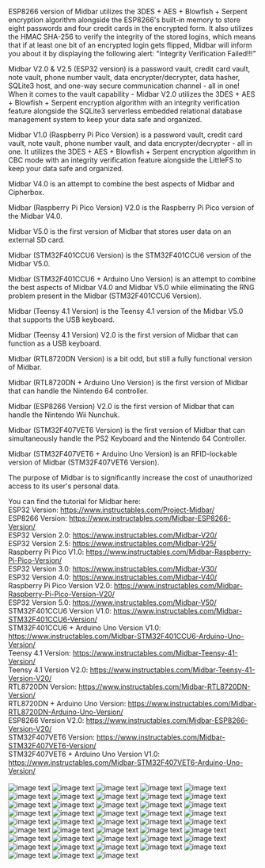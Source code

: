 ESP8266 version of Midbar utilizes the 3DES + AES + Blowfish + Serpent encryption algorithm alongside the ESP8266's built-in memory to store eight passwords and four credit cards in the encrypted form. It also utilizes the HMAC SHA-256 to verify the integrity of the stored logins, which means that if at least one bit of an encrypted login gets flipped, Midbar will inform you about it by displaying the following alert: "Integrity Verification Failed!!!"

Midbar V2.0 & V2.5 (ESP32 version) is a password vault, credit card vault, note vault, phone number vault, data encrypter/decrypter, data hasher, SQLite3 host, and one-way secure communication channel - all in one!
When it comes to the vault capability - Midbar V2.0 utilizes the 3DES + AES + Blowfish + Serpent encryption algorithm with an integrity verification feature alongside the SQLite3 serverless embedded relational database management system to keep your data safe and organized.

Midbar V1.0 (Raspberry Pi Pico Version) is a password vault, credit card vault, note vault, phone number vault, and data encrypter/decrypter - all in one. It utilizes the 3DES + AES + Blowfish + Serpent encryption algorithm in CBC mode with an integrity verification feature alongside the LittleFS to keep your data safe and organized.

Midbar V4.0 is an attempt to combine the best aspects of Midbar and Cipherbox.

Midbar (Raspberry Pi Pico Version) V2.0 is the Raspberry Pi Pico version of the Midbar V4.0.

Midbar V5.0 is the first version of Midbar that stores user data on an external SD card.

Midbar (STM32F401CCU6 Version) is the STM32F401CCU6 version of the Midbar V5.0.

Midbar (STM32F401CCU6 + Arduino Uno Version) is an attempt to combine the best aspects of Midbar V4.0 and Midbar V5.0 while eliminating the RNG problem present in the Midbar (STM32F401CCU6 Version).

Midbar (Teensy 4.1 Version) is the Teensy 4.1 version of the Midbar V5.0 that supports the USB keyboard.

Midbar (Teensy 4.1 Version) V2.0 is the first version of Midbar that can function as a USB keyboard.

Midbar (RTL8720DN Version) is a bit odd, but still a fully functional version of Midbar.

Midbar (RTL8720DN + Arduino Uno Version) is the first version of Midbar that can handle the Nintendo 64 controller.

Midbar (ESP8266 Version) V2.0 is the first version of Midbar that can handle the Nintendo Wii Nunchuk.

Midbar (STM32F407VET6 Version) is the first version of Midbar that can simultaneously handle the PS2 Keyboard and the Nintendo 64 Controller.

Midbar (STM32F407VET6 + Arduino Uno Version) is an RFID-lockable version of Midbar (STM32F407VET6 Version).

The purpose of Midbar is to significantly increase the cost of unauthorized access to its user's personal data.

You can find the tutorial for Midbar here:
</br>
ESP32 Version: https://www.instructables.com/Project-Midbar/
</br>
ESP8266 Version: https://www.instructables.com/Midbar-ESP8266-Version/
</br>
ESP32 Version 2.0: https://www.instructables.com/Midbar-V20/
</br>
ESP32 Version 2.5: https://www.instructables.com/Midbar-V25/
</br>
Raspberry Pi Pico V1.0: https://www.instructables.com/Midbar-Raspberry-Pi-Pico-Version/
</br>
ESP32 Version 3.0: https://www.instructables.com/Midbar-V30/
</br>
ESP32 Version 4.0: https://www.instructables.com/Midbar-V40/
</br>
Raspberry Pi Pico Version V2.0: https://www.instructables.com/Midbar-Raspberry-Pi-Pico-Version-V20/
</br>
ESP32 Version 5.0: https://www.instructables.com/Midbar-V50/
</br>
STM32F401CCU6 Version V1.0: https://www.instructables.com/Midbar-STM32F401CCU6-Version/
</br>
STM32F401CCU6 + Arduino Uno Version V1.0: https://www.instructables.com/Midbar-STM32F401CCU6-Arduino-Uno-Version/
</br>
Teensy 4.1 Version: https://www.instructables.com/Midbar-Teensy-41-Version/
</br>
Teensy 4.1 Version V2.0: https://www.instructables.com/Midbar-Teensy-41-Version-V20/
</br>
RTL8720DN Version: https://www.instructables.com/Midbar-RTL8720DN-Version/
</br>
RTL8720DN + Arduino Uno Version: https://www.instructables.com/Midbar-RTL8720DN-Arduino-Uno-Version/
</br>
ESP8266 Version V2.0: https://www.instructables.com/Midbar-ESP8266-Version-V20/
</br>
STM32F407VET6 Version: https://www.instructables.com/Midbar-STM32F407VET6-Version/
</br>
STM32F407VET6 + Arduino Uno Version V1.0: https://www.instructables.com/Midbar-STM32F407VET6-Arduino-Uno-Version/
</br></br>
![image text](https://github.com/Northstrix/Midbar/blob/main/STM32F407VET6_and_Arduino_Uno_Version/V1.0/Pictures/IMG_20230915_165315_hdr.jpg)
![image text](https://github.com/Northstrix/Midbar/blob/main/STM32F407VET6_and_Arduino_Uno_Version/V1.0/Pictures/Midbar%20Circuit%20Diagram.png)
![image text](https://github.com/Northstrix/Midbar/blob/main/STM32F407VET6%20Version/V1.0/Pictures/IMG_20230908_172638.jpg)
![image text](https://github.com/Northstrix/Midbar/blob/main/STM32F407VET6%20Version/V1.0/Pictures/Midbar%20Circuit%20Diagram.png)
![image text](https://github.com/Northstrix/Midbar/blob/main/ESP8266%20Version/V2.0/Pictures/IMG_20230830_133315.jpg)
![image text](https://github.com/Northstrix/Midbar/blob/main/ESP8266%20Version/V2.0/Pictures/Midbar%20Circuit%20Diagram.png)
![image text](https://github.com/Northstrix/Midbar/blob/main/RTL8720DN_and_Arduino_Uno_Version/V1.0/Pictures/IMG_20230821_174708.jpg)
![image text](https://github.com/Northstrix/Midbar/blob/main/RTL8720DN_and_Arduino_Uno_Version/V1.0/Pictures/Midbar%20Circuit%20Diagram.png)
![image text](https://github.com/Northstrix/Midbar/blob/main/RTL8720DN%20Version/V1.0/Pictures/IMG_20230801_161613_hdr.jpg)
![image text](https://github.com/Northstrix/Midbar/blob/main/RTL8720DN%20Version/V1.0/Pictures/Midbar%20Circuit%20Diagram.png)
![image text](https://github.com/Northstrix/Midbar/blob/main/Teensy%204.1%20Version/V2.0/Pictures/IMG_20230719_184125.jpg)
![image text](https://github.com/Northstrix/Midbar/blob/main/Teensy%204.1%20Version/V2.0/Pictures/Midbar%20Circuit%20Diagram.png)
![image text](https://github.com/Northstrix/Midbar/blob/main/Teensy%204.1%20Version/V1.0/Pictures/IMG_20230626_161557.jpg)
![image text](https://github.com/Northstrix/Midbar/blob/main/Teensy%204.1%20Version/V1.0/Pictures/Midbar%20Circuit%20Diagram.png)
![image text](https://github.com/Northstrix/Midbar/blob/main/STM32F401CCU6_and_Arduino_Uno_Version/V1.0/Pictures/IMG_20230504_145722.jpg)
![image text](https://github.com/Northstrix/Midbar/blob/main/STM32F401CCU6_and_Arduino_Uno_Version/V1.0/Pictures/Midbar%20Circuit%20Diagram.png)
![image text](https://github.com/Northstrix/Midbar/blob/main/STM32F401CCU6_Version/V1.0/Pictures/IMG_20230414_141811.jpg)
![image text](https://github.com/Northstrix/Midbar/blob/main/STM32F401CCU6_Version/V1.0/Pictures/Midbar%20Circuit%20Diagram.png)
![image text](https://github.com/Northstrix/Midbar/blob/main/ESP32_Version/V5.0/Pictures/IMG_20230409_141054.jpg)
![image text](https://github.com/Northstrix/Midbar/blob/main/ESP32_Version/V5.0/Pictures/Vault%20Circuit%20Diagram.png)
![image text](https://github.com/Northstrix/Midbar/blob/main/Raspberry_Pi_Pico_Version/V2.0/Pictures/IMG_20230324_151103.jpg)
![image text](https://github.com/Northstrix/Midbar/blob/main/Raspberry_Pi_Pico_Version/V2.0/Pictures/Midbar%20Circuit%20Diagram.png)
![image text](https://github.com/Northstrix/Midbar/blob/main/ESP32_Version/V4.0/Pictures/IMG_20230208_154744.jpg)
![image text](https://github.com/Northstrix/Midbar/blob/main/ESP32_Version/V4.0/Pictures/Vault%20Circuit%20Diagram.png)
![image text](https://github.com/Northstrix/Midbar/blob/main/ESP32_Version/V4.0/Pictures/Receiver%20Circuit%20Diagram.png)
![image text](https://github.com/Northstrix/Midbar/blob/main/ESP32_Version/V3.0/Pictures/IMG_20230121_112045_hdr.jpg)
![image text](https://github.com/Northstrix/Midbar/blob/main/ESP32_Version/V3.0/Pictures/Vault%20Circuit%20Diagram.png)
![image text](https://github.com/Northstrix/Midbar/blob/main/Raspberry_Pi_Pico_Version/V1.0/Pictures/IMG_20230111_112857_hdr.jpg)
![image text](https://github.com/Northstrix/Midbar/blob/main/Raspberry_Pi_Pico_Version/V1.0/Pictures/Midbar%20Circuit%20Diagram.png)
![image text](https://github.com/Northstrix/Midbar/blob/main/ESP32_Version/V2.5/Pictures/IMG_20230101_145716_hdr_edit.jpg)
![image text](https://github.com/Northstrix/Midbar/blob/main/ESP32_Version/V2.5/Pictures/IMG_20230101_170120.jpg)
![image text](https://github.com/Northstrix/Midbar/blob/main/ESP32_Version/V2.5/Pictures/IMG_20230101_171912.jpg)
![image text](https://github.com/Northstrix/Midbar/blob/main/ESP32_Version/V2.5/Pictures/Vault%20Circuit%20Diagram.png)
![image text](https://github.com/Northstrix/Midbar/blob/main/ESP32_Version/V2.0/Photos/IMG_20221217_134728.jpg)
![image text](https://github.com/Northstrix/Midbar/blob/main/ESP32_Version/V2.0/Photos/IMG_20221217_130321.jpg)
![image text](https://github.com/Northstrix/Midbar/blob/main/ESP32_Version/V2.0/Vault%20Circuit%20Diagram.png)
![image text](https://github.com/Northstrix/Midbar/blob/main/ESP32_Version/V2.0/Receiver%20Circuit%20Diagram.jpg)
![image text](https://github.com/Northstrix/Midbar/blob/main/ESP8266%20Version/V1.0/Pictures/IMG_20221126_120541.jpg)
![image text](https://github.com/Northstrix/Midbar/blob/main/ESP8266%20Version/V1.0/Pictures/IMG_20221126_121830.jpg)
![image text](https://github.com/Northstrix/Midbar/blob/main/ESP8266%20Version/V1.0/Pictures/IMG_20221126_121950.jpg)
![image text](https://github.com/Northstrix/Midbar/blob/main/ESP8266%20Version/V1.0/Pictures/IMG_20221126_122431.jpg)
![image text](https://github.com/Northstrix/Midbar/blob/main/ESP8266%20Version/V1.0/Pictures/Circuit%20Diagram.png)
![image text](https://github.com/Northstrix/Midbar/blob/main/ESP32_Version/V1.0/Pictures/IMG_20220501_120358.jpg)
